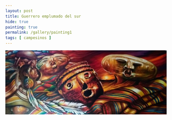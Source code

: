 ```yaml
---
layout: post
title: Guerrero emplumado del sur
hide: true
painting: true
permalink: /gallery/painting1
tags: [ campesinos ]
---
```


![painting1](/assets/img/paintings/drawing_1.jpeg)
